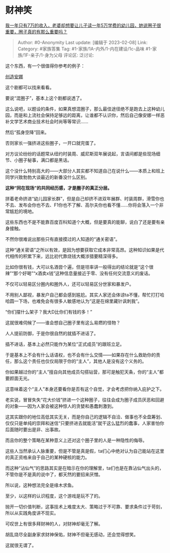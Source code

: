 # 财神笑
[我一年只有7万的收入，老婆却想要让儿子读一年5万学费的幼儿园，她说圈子很重要，圈子真的有那么重要吗？](https://www.zhihu.com/question/394245131/answer/2879527589)

> Author: #0-Anonymity
> Last update: [编辑于 2023-02-08]
> Link:
> Category: #家族答集
> Tag: #1-家族/1A-内外/1-内在建设/1c-品味 #1-家族/1F-亲子/1-身为父母
> 评论区:
> 泛讨论:

这个东西，有一个很值得你参考的例子：

[创造安娜​](https://link.zhihu.com/?target=https%3A//baike.baidu.com/item/%25E5%2588%259B%25E9%2580%25A0%25E5%25AE%2589%25E5%25A8%259C/59087233)

这个剧都可以找来看看。

要说“混圈子”，基本上这个剧都说透了。

这么说吧，以题设的条件，如果真想混圈子，那么最佳途径绝不是跑去上这种幼儿园，而是和上流社会保持足够远的距离，让谁都不认识你，然后自己像安娜一样恶补文学艺术商业技术社会时尚等等常识……

然后“孤身空降”回来。

否则家长一强挤进这些圈子，一开口就完蛋了。

对方议论纷纷的话题常从纽约时装周、威尼斯双年展说起，言语间都是些现场细节、小圈子秘事，满口都是黑话。

这个没什么特别高大的——大部分人其实都不知道自己在说什么——本质上和班上同学兴致勃勃大谈最近的新番没什么区别。

**这种“同在现场”的共同经历感，才是圈子的真正分层。**

拼着老命挤进“幼儿园家长群”，但是自己却挤不进双年展群、时装周群，滑雪你也不去、发布会你也不去、F1你也不了解、高尔夫你也看不懂……你将会落入一个非常尴尬的境地。

这些东西也不是不能靠百度百科知道个大概，但是要真的能聊，说白了还是要有亲身接触。

不然你很难说出那些只有直接摸过的人知道的“通关密语”。

这种“通关密语”之所以有效，是因为想要获取它成本非常高昂。这种知识如果是代代相传的积累下来，远比初代靠烧钱大概涉猎要精深得多。

比如你很有钱，大可以名酒尝个遍，但是坦率讲一般得出的结论就是“这个很辣”“那个好喝”“x酒卖x钱”这种信息量接近于零、没有任何交流意义的废话。

不仅可以轻易区分圈内和圈外人，还可以轻易区分世家和暴发户。

不用别人鄙视，暴发户自己都会感到尴尬。其实人家还会体谅ta不懂，帮忙打打哈哈圆一下场，也难免会有很多人敏感地认为“这是在绵里藏针讽刺我”。

“你们摆什么架子？我大D比你们有钱的多！”

这就很难伺候了——谁会想自己圈子里有这么易燃的怪物？

人人提前防御，于是你很自然的就插不进话了。

插不进话，基本上必然只能作为某位“正式成员”的跟班立足。

于是基本上不会有什么话语权，也不会有什么交情——如果存在什么救助你的责任，那么这个责任也仅仅局限于你的“主人”，其他人是没有这个义务的。

你如果越过你的“主人”擅自向其他成员勾搭钻营，那可是触犯天条，你的“主人”都要颜面无光。

这意味着这个“主人”本身还要看你是否有这个自觉，才会考虑把你纳入庇护之下。

老实说，冒冒失失“花大价钱”挤进一个这种圈子，往往会成为圈子成员厌恶和回避的对象——因为人家会被这种惊人的贪婪和愚蠢刺激到。

这其实跟你的地位高低其实无关，而是你自己的逻辑不自洽、做事也不全盘筹划、仅仅只是单纯的崇拜和迷信“只要挤进去就能活”就干这么猛烈的蠢事，人家害怕你后面随时要出是非、出事故。

而且你的整个策略在某种意义上还对这个圈子里的人是一种隐性的侮辱。

这些人当然承认人脉重要，但是不管是真是假，ta们心中绝对认为自己能站在这里的真正资格来自于自己的某种硬核的能力。

而这种“沾仙气”的思路其实是在暗示在你的理解里，ta们也是在靠沾仙气出头的，不管你是不是真的说中了，都天然的要招来厌憎。

所以说，这种想法完全是缘木求鱼。

至少，以这样的认识程度，这个游戏是玩不了的。

抛开一切价值判断，这事技术上难度太大、策略过于不可靠、要求条件过于苛刻，所以从实践角度讲不现实。

可叹世上有很多拜财神的人，对财神却毫无了解。

胡乱烧尽全副身家求财神保佑，财神不但毫无感动，还会觉得想笑。

这就很无谓了。
